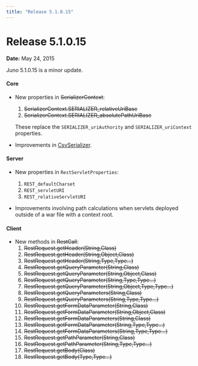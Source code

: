 ```yaml
---
title: "Release 5.1.0.15"
---
```


# Release 5.1.0.15

**Date:** May 24, 2015

Juno 5.1.0.15 is a minor update.

#### Core

- New properties in ~~SerializerContext~~:
  1. ~~SerializerContext.SERIALIZER_relativeUriBase~~
  2. ~~SerializerContext.SERIALIZER_absolutePathUriBase~~

  These replace the `SERIALIZER_uriAuthority` and `SERIALIZER_uriContext` properties.

- Improvements in [CsvSerializer]({{API_DOCS}}/org/apache/juneau/csv/CsvSerializer.html).

#### Server

- New properties in `RestServletProperties`:
  1. `REST_defaultCharset`
  2. `REST_servletURI`
  3. `REST_relativeServletURI`

- Improvements involving path calculations when servlets deployed outside of a war file with a context root.

#### Client

- New methods in ~~RestCall~~:
  1. ~~RestRequest.getHeader(String,Class)~~
  2. ~~RestRequest.getHeader(String,Object,Class)~~
  3. ~~RestRequest.getHeader(String,Type,Type...)~~
  4. ~~RestRequest.getQueryParameter(String,Class)~~
  5. ~~RestRequest.getQueryParameter(String,Object,Class)~~
  6. ~~RestRequest.getQueryParameter(String,Type,Type...)~~
  7. ~~RestRequest.getQueryParameter(String,Object,Type,Type...)~~
  8. ~~RestRequest.getQueryParameters(String,Class)~~
  9. ~~RestRequest.getQueryParameters(String,Type,Type...)~~
  10. ~~RestRequest.getFormDataParameter(String,Class)~~
  11. ~~RestRequest.getFormDataParameter(String,Object,Class)~~
  12. ~~RestRequest.getFormDataParameters(String,Class)~~
  13. ~~RestRequest.getFormDataParameter(String,Type,Type...)~~
  14. ~~RestRequest.getFormDataParameters(String,Type,Type...)~~
  15. ~~RestRequest.getPathParameter(String,Class)~~
  16. ~~RestRequest.getPathParameter(String,Type,Type...)~~
  17. ~~RestRequest.getBody(Class)~~
  18. ~~RestRequest.getBody(Type,Type...)~~